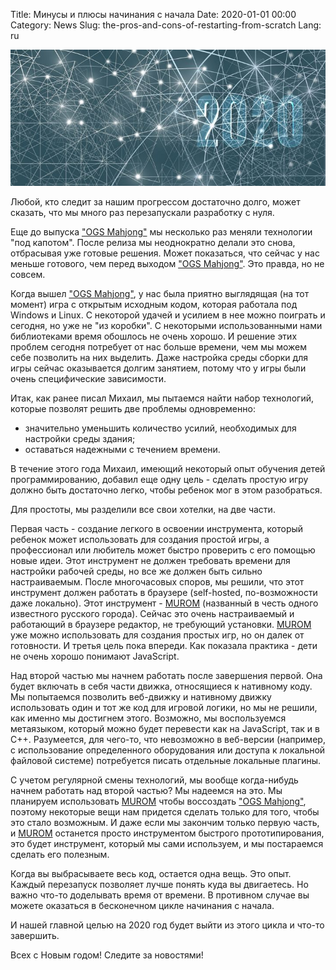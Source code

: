 Title: Минусы и плюсы начинания с начала
Date: 2020-01-01 00:00
Category: News
Slug: the-pros-and-cons-of-restarting-from-scratch
Lang: ru

![Happy 2020][screenshot]

Любой, кто следит за нашим прогрессом достаточно долго, может сказать, что мы много раз перезапускали разработку с нуля.

Еще до выпуска ["OGS Mahjong"][ogs-mahjong-1] мы несколько раз меняли технологии "под капотом". После релиза мы неоднократно делали это снова, отбрасывая уже готовые решения.
Может показаться, что сейчас у нас меньше готового, чем перед выходом ["OGS Mahjong"][ogs-mahjong-1]. Это правда, но не совсем.

Когда вышел ["OGS Mahjong"][ogs-mahjong-1], у нас была приятно выглядящая (на тот момент) игра с открытым исходным кодом, которая работала под Windows и Linux. С некоторой удачей и усилием в нее можно поиграть и сегодня, но уже не "из коробки".
С некоторыми использованными нами библиотеками время обошлось не очень хорошо. И решение этих проблем сегодня потребует от нас больше времени, чем мы можем себе позволить на них выделить.
Даже настройка среды сборки для игры сейчас оказывается долгим занятием, потому что у игры были очень специфические зависимости.

Итак, как ранее писал Михаил, мы пытаемся найти набор технологий, которые позволят решить две проблемы одновременно:

* значительно уменьшить количество усилий, необходимых для настройки среды здания;
* оставаться надежными с течением времени.

В течение этого года Михаил, имеющий некоторый опыт обучения детей программированию, добавил еще одну цель - сделать простую игру должно быть достаточно легко, чтобы ребенок мог в этом разобраться.

Для простоты, мы разделили все свои хотелки, на две части.

Первая часть - создание легкого в освоении инструмента, который ребенок может использовать для создания простой игры, а профессионал или любитель может быстро проверить с его помощью новые идеи. Этот инструмент не должен требовать времени для настройки рабочей среды, но все же должен быть сильно настраиваемым. После многочасовых споров, мы решили, что этот инструмент должен работать в браузере (self-hosted, по-возможности даже локально). Этот инструмент - [MUROM][murom] (названный в честь одного известного русского города). Сейчас это очень настраиваемый и работающий в браузере редактор, не требующий установки. [MUROM][murom] уже можно использовать для создания простых игр, но он далек от готовности. И третья цель пока впереди. Как показала практика - дети не очень хорошо понимают JavaScript.

Над второй частью мы начнем работать после завершения первой. Она будет включать в себя части движка, относящиеся к нативному коду. Мы попытаемся позволить веб-движку и нативному движку использовать один и тот же код для игровой логики, но мы не решили, как именно мы достигнем этого. Возможно, мы воспользуемся метаязыком, который можно будет перевести как на JavaScript, так и в C++. Разумеется, для чего-то, что невозможно в веб-версии (например, с использование определенного оборудования или доступа к локальной файловой системе) потребуется писать отдельные локальные плагины.

С учетом регулярной смены технологий, мы вообще когда-нибудь начнем работать над второй частью? Мы надеемся на это. Мы планируем использовать [MUROM][murom] чтобы воссоздать ["OGS Mahjong"][ogs-mahjong-1], поэтому некоторые вещи нам придется сделать только для того, чтобы это стало возможным.
И даже если мы закончим только первую часть, и [MUROM][murom] останется просто инструментом быстрого прототипирования, это будет инструмент, который мы сами используем, и мы постараемся сделать его полезным.

Когда вы выбрасываете весь код, остается одна вещь. Это опыт. Каждый перезапуск позволяет лучше понять куда вы двигаетесь. Но важно что-то доделывать время от времени. В противном случае вы можете оказаться в бесконечном цикле начинания с начала.

И нашей главной целью на 2020 год будет выйти из этого цикла и что-то завершить.

Всех с Новым годом! Следите за новостями!

[screenshot]: ../../images/2020-01-01-ny.jpg
[ogs-mahjong-1]: ../game/ogs-mahjong-1.html
[murom]: http://opengamestudio.org/murom
